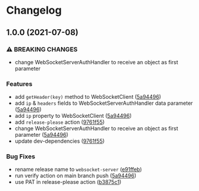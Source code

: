 # Changelog

## 1.0.0 (2021-07-08)


### ⚠ BREAKING CHANGES

* change WebSocketServerAuthHandler to receive an object as first parameter

### Features

* add `getHeader(key)` method to WebSocketClient ([5a94496](https://www.github.com/shaharmor/websocket-server/commit/5a94496ed48f5592ff568d261027d520dbc31fce))
* add `ip` & `headers` fields to WebSocketServerAuthHandler data parameter ([5a94496](https://www.github.com/shaharmor/websocket-server/commit/5a94496ed48f5592ff568d261027d520dbc31fce))
* add `ip` property to WebSocketClient ([5a94496](https://www.github.com/shaharmor/websocket-server/commit/5a94496ed48f5592ff568d261027d520dbc31fce))
* add `release-please` action ([9761f55](https://www.github.com/shaharmor/websocket-server/commit/9761f55ae2e5660cf0edd3376676e076db86785f))
* change WebSocketServerAuthHandler to receive an object as first parameter ([5a94496](https://www.github.com/shaharmor/websocket-server/commit/5a94496ed48f5592ff568d261027d520dbc31fce))
* update dev-dependencies ([9761f55](https://www.github.com/shaharmor/websocket-server/commit/9761f55ae2e5660cf0edd3376676e076db86785f))


### Bug Fixes

* rename release name to `websocket-server` ([e91ffeb](https://www.github.com/shaharmor/websocket-server/commit/e91ffeb014cca32f416fdb6d9243a2d54b0e06e8))
* run verify action on main branch push ([5a94496](https://www.github.com/shaharmor/websocket-server/commit/5a94496ed48f5592ff568d261027d520dbc31fce))
* use PAT in release-please action ([b3875c1](https://www.github.com/shaharmor/websocket-server/commit/b3875c179a1d7702f7d5b7d01ea9487e5d47a436))
